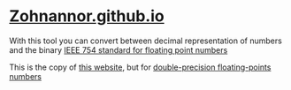 # [Zohnannor.github.io](https://zohnannor.github.io/)

With this tool you can convert between decimal representation of numbers and the binary [IEEE 754 standard for floating point numbers](https://en.wikipedia.org/wiki/IEEE_754)

This is the copy of [this website](https://www.h-schmidt.net/FloatConverter/IEEE754.html), but for [double-precision floating-points numbers](https://en.wikipedia.org/wiki/Double-precision_floating-point_format)
